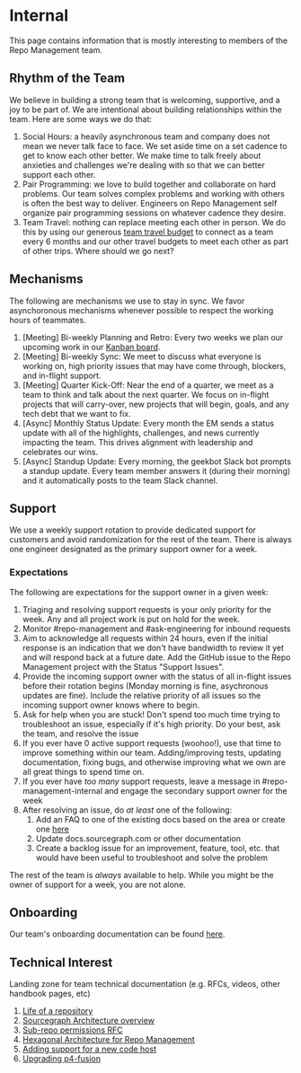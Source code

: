 # Internal

This page contains information that is mostly interesting to members of the Repo Management team.

## Rhythm of the Team

We believe in building a strong team that is welcoming, supportive, and a joy to be part of. We are intentional about building relationships within the team. Here are some ways we do that:

1. Social Hours: a heavily asynchronous team and company does not mean we never talk face to face. We set aside time on a set cadence to get to know each other better. We make time to talk freely about anxieties and challenges we're dealing with so that we can better support each other.
2. Pair Programming: we love to build together and collaborate on hard problems. Our team solves complex problems and working with others is often the best way to deliver. Engineers on Repo Management self organize pair programming sessions on whatever cadence they desire.
3. Team Travel: nothing can replace meeting each other in person. We do this by using our generous [team travel budget](../../../../benefits-pay-perks/benefits-perks/travel#travel-budget-philosophy) to connect as a team every 6 months and our other travel budgets to meet each other as part of other trips. Where should we go next?

## Mechanisms

The following are mechanisms we use to stay in sync. We favor asynchoronous mechanisms whenever possible to respect the working hours of teammates.

1. [Meeting] Bi-weekly Planning and Retro: Every two weeks we plan our upcoming work in our [Kanban board](https://github.com/orgs/sourcegraph/projects/209/views/1).
2. [Meeting] Bi-weekly Sync: We meet to discuss what everyone is working on, high priority issues that may have come through, blockers, and in-flight support.
3. [Meeting] Quarter Kick-Off: Near the end of a quarter, we meet as a team to think and talk about the next quarter. We focus on in-flight projects that will carry-over, new projects that will begin, goals, and any tech debt that we want to fix.
4. [Async] Monthly Status Update: Every month the EM sends a status update with all of the highlights, challenges, and news currently impacting the team. This drives alignment with leadership and celebrates our wins.
5. [Async] Standup Update: Every morning, the geekbot Slack bot prompts a standup update. Every team member answers it (during their morning) and it automatically posts to the team Slack channel.

## Support

We use a weekly support rotation to provide dedicated support for customers and avoid randomization for the rest of the team. There is always one engineer designated as the primary support owner for a week.

### Expectations

The following are expectations for the support owner in a given week:

1. Triaging and resolving support requests is your only priority for the week. Any and all project work is put on hold for the week.
2. Monitor #repo-management and #ask-engineering for inbound requests
3. Aim to acknowledge all requests within 24 hours, even if the initial response is an indication that we don't have bandwidth to review it yet and will respond back at a future date. Add the GitHub issue to the Repo Management project with the Status "Support Issues".
4. Provide the incoming support owner with the status of all in-flight issues before their rotation begins (Monday morning is fine, asychronous updates are fine). Include the relative priority of all issues so the incoming support owner knows where to begin.
5. Ask for help when you are stuck! Don't spend too much time trying to troubleshoot an issue, especially if it's high priority. Do your best, ask the team, and resolve the issue
6. If you ever have 0 active support requests (woohoo!), use that time to improve something within our team. Adding/improving tests, updating documentation, fixing bugs, and otherwise improving what we own are all great things to spend time on.
7. If you ever have _too many_ support requests, leave a message in #repo-management-internal and engage the secondary support owner for the week
8. After resolving an issue, do _at least_ one of the following:
   1. Add an FAQ to one of the existing docs based on the area or create one [here](https://drive.google.com/drive/folders/1ON6RfELoYYmUiMZ_ET3-Bzz66oYMVRx2)
   2. Update docs.sourcegraph.com or other documentation
   3. Create a backlog issue for an improvement, feature, tool, etc. that would have been useful to troubleshoot and solve the problem

The rest of the team is _always_ available to help. While you might be the owner of support for a week, you are not alone.

## Onboarding

Our team's onboarding documentation can be found [here](onboarding.md).

## Technical Interest

Landing zone for team technical documentation (e.g. RFCs, videos, other handbook pages, etc)

1. [Life of a repository](https://docs.sourcegraph.com/dev/background-information/architecture/life-of-a-repository)
1. [Sourcegraph Architecture overview](https://docs.sourcegraph.com/dev/background-information/architecture)
1. [Sub-repo permissions RFC](https://docs.google.com/document/d/1d8j-6VC_nk8HXEDT6U2_s-_9uSzgzHWZzrJjII9pKEE/edit)
1. [Hexagonal Architecture for Repo Management](https://docs.google.com/document/d/1sxHpZIqKGi66evDQl6sN1FAJObbHAIkdl49EKOy7aUs/edit)
1. [Adding support for a new code host](./support-new-code-host.md)
1. [Upgrading p4-fusion](./upgrade-p4-fusion.md)

